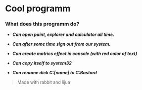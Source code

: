 # Cool programm

### What does this programm do?

* __*Can open paint, explorer and calculator all time.*__

* __*Can after some time sign out from our system.*__

* __*Can create matrics effect in console (with **red** color of text)*__

* __*Can copy itself to system32*__

* __*Can rename dick C:[name] to C:Bastard*__

> Made with rabbit and lijua
